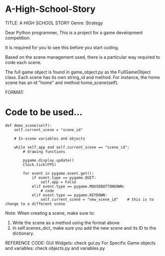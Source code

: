 # A-High-School-Story

TITLE: A HIGH SCHOOL STORY
Genre: Strategy

Dear Python programmer,
This is a project for a game development competition.

It is required for you to see this before you start coding.

Based on the scene management used, there is a particular way required to code each scene.

The full game object is found in game_object.py as the FullGameObject class.
Each scene has its own string_id and method.
For instance, the home scene has an id "home" and method home_scene(self).

FORMAT:
# Code to be used...
    
    def demo_scene(self):
        self.current_scene = "scene_id"
    
        # In-scene variables and objects
    
        while self.app and self.current_scene == "scene_id":
            # drawing functions
    
            pygame.display.update()
            Clock.tick(FPS)
    
            for event in pygame.event.get():
                if event.type == pygame.QUIT:
                    self.app = False
                elif event.type == pygame.MOUSEBUTTONDOWN:
                    # code
                elif event.type == pygame.KEYDOWN:
                    self.current_scene = "new_scene_id"    # this is to change to a different scene

Note:
When creating a scene, make sure to:
1. Write the scene as a method using the format above
2. In self.scenes_dict, make sure you add the new scene and its ID to the dictionary.  

REFERENCE CODE:
GUI Widgets: check gui.py
For Specific Game objects and variables: check objects.py and variables.py
